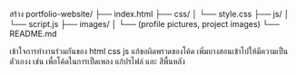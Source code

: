 สร้าง
portfolio-website/
├── index.html
├── css/
│   └── style.css
├── js/
│   └── script.js
├── images/
│   └── (profile pictures, project images)
└── README.md

เข้าใจการทำงานร่วมกันของ html css js แก้ขอผิดพราดของโค้ด เพิ่มบางสอนเข้าไปให้มีความเป็นตัวเองง เช่น เพื่อโค้ดในการเป็ดเพลง แก้ปรไฟล์ และ สีพื้นหลัง
